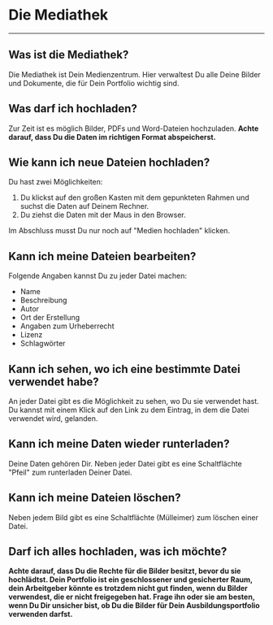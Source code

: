 # Die Mediathek

- - - 
## Was ist die Mediathek?
Die Mediathek ist Dein Medienzentrum. Hier verwaltest Du alle Deine Bilder und Dokumente, die für Dein Portfolio wichtig sind.

## Was darf ich hochladen?
Zur Zeit ist es möglich Bilder, PDFs und Word-Dateien hochzuladen. **Achte darauf, dass Du die Daten im richtigen Format abspeicherst.**

## Wie kann ich neue Dateien hochladen?
Du hast zwei Möglichkeiten:
 1. Du klickst auf den großen Kasten mit dem gepunkteten Rahmen und suchst die Daten auf Deinem Rechner.
 2. Du ziehst die Daten mit der Maus in den Browser.

Im Abschluss musst Du nur noch auf "Medien hochladen" klicken.

## Kann ich meine Dateien bearbeiten?
Folgende Angaben kannst Du zu jeder Datei machen:
* Name
* Beschreibung
* Autor
* Ort der Erstellung
* Angaben zum Urheberrecht
* Lizenz
* Schlagwörter

## Kann ich sehen, wo ich eine bestimmte Datei verwendet habe?
An jeder Datei gibt es die Möglichkeit zu sehen, wo Du sie verwendet hast. Du kannst mit einem Klick auf den Link zu dem Eintrag, in dem die Datei verwendet wird, gelanden.

## Kann ich meine Daten wieder runterladen?
Deine Daten gehören Dir. Neben jeder Datei gibt es eine Schaltflächte "Pfeil" zum runterladen Deiner Datei.

## Kann ich meine Dateien löschen?
Neben jedem Bild gibt es eine Schaltflächte (Mülleimer) zum löschen einer Datei.

## Darf ich alles hochladen, was ich möchte?
**Achte darauf, dass Du die Rechte für die Bilder besitzt, bevor du sie hochlädtst. Dein Portfolio ist ein geschlossener und gesicherter Raum, dein Arbeitgeber könnte es trotzdem nicht gut finden, wenn du Bilder verwendest, die er nicht freigegeben hat. Frage ihn oder sie am besten, wenn Du Dir unsicher bist, ob Du die Bilder für Dein Ausbildungsportfolio verwenden darfst.**
